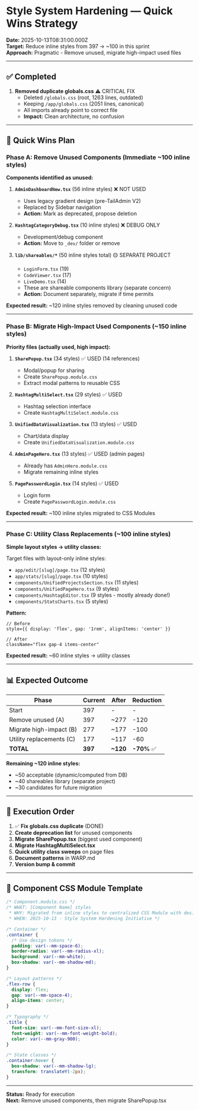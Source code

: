 # Style System Hardening — Quick Wins Strategy

**Date:** 2025-10-13T08:31:00.000Z  
**Target:** Reduce inline styles from 397 → ~100 in this sprint  
**Approach:** Pragmatic - Remove unused, migrate high-impact used files

---

## ✅ Completed

1. **Removed duplicate globals.css** ⚠️ CRITICAL FIX
   - Deleted `/globals.css` (root, 1263 lines, outdated)
   - Keeping `/app/globals.css` (2051 lines, canonical)
   - All imports already point to correct file
   - **Impact:** Clean architecture, no confusion

---

## 🎯 Quick Wins Plan

### Phase A: Remove Unused Components (Immediate ~100 inline styles)

**Components identified as unused:**

1. **`AdminDashboardNew.tsx`** (56 inline styles) ❌ NOT USED
   - Uses legacy gradient design (pre-TailAdmin V2)
   - Replaced by Sidebar navigation
   - **Action:** Mark as deprecated, propose deletion
   
2. **`HashtagCategoryDebug.tsx`** (10 inline styles) ❌ DEBUG ONLY
   - Development/debug component
   - **Action:** Move to `_dev/` folder or remove

3. **`lib/shareables/*`** (50 inline styles total) 🟡 SEPARATE PROJECT
   - `LoginForm.tsx` (19)
   - `CodeViewer.tsx` (17)
   - `LiveDemo.tsx` (14)
   - These are shareable components library (separate concern)
   - **Action:** Document separately, migrate if time permits

**Expected result:** ~120 inline styles removed by cleaning unused code

---

### Phase B: Migrate High-Impact Used Components (~150 inline styles)

**Priority files (actually used, high impact):**

1. **`SharePopup.tsx`** (34 styles) ✅ USED (14 references)
   - Modal/popup for sharing
   - Create `SharePopup.module.css`
   - Extract modal patterns to reusable CSS

2. **`HashtagMultiSelect.tsx`** (29 styles) ✅ USED
   - Hashtag selection interface
   - Create `HashtagMultiSelect.module.css`

3. **`UnifiedDataVisualization.tsx`** (13 styles) ✅ USED
   - Chart/data display
   - Create `UnifiedDataVisualization.module.css`

4. **`AdminPageHero.tsx`** (13 styles) ✅ USED (admin pages)
   - Already has `AdminHero.module.css`
   - Migrate remaining inline styles

5. **`PagePasswordLogin.tsx`** (14 styles) ✅ USED
   - Login form
   - Create `PagePasswordLogin.module.css`

**Expected result:** ~100 inline styles migrated to CSS Modules

---

### Phase C: Utility Class Replacements (~100 inline styles)

**Simple layout styles → utility classes:**

Target files with layout-only inline styles:
- `app/edit/[slug]/page.tsx` (12 styles)
- `app/stats/[slug]/page.tsx` (10 styles)
- `components/UnifiedProjectsSection.tsx` (11 styles)
- `components/UnifiedPageHero.tsx` (9 styles)
- `components/HashtagEditor.tsx` (9 styles - mostly already done!)
- `components/StatsCharts.tsx` (5 styles)

**Pattern:**
```tsx
// Before
style={{ display: 'flex', gap: '1rem', alignItems: 'center' }}

// After
className="flex gap-4 items-center"
```

**Expected result:** ~60 inline styles → utility classes

---

## 📊 Expected Outcome

| Phase | Current | After | Reduction |
|-------|---------|-------|-----------|
| Start | 397 | - | - |
| Remove unused (A) | 397 | ~277 | -120 |
| Migrate high-impact (B) | 277 | ~177 | -100 |
| Utility replacements (C) | 177 | ~117 | -60 |
| **TOTAL** | **397** | **~120** | **-70%** ✅ |

**Remaining ~120 inline styles:**
- ~50 acceptable (dynamic/computed from DB)
- ~40 shareables library (separate project)
- ~30 candidates for future migration

---

## 🚀 Execution Order

1. ✅ **Fix globals.css duplicate** (DONE)
2. **Create deprecation list** for unused components
3. **Migrate SharePopup.tsx** (biggest used component)
4. **Migrate HashtagMultiSelect.tsx**
5. **Quick utility class sweeps** on page files
6. **Document patterns** in WARP.md
7. **Version bump & commit**

---

## 💾 Component CSS Module Template

```css
/* Component.module.css */
/* WHAT: [Component Name] styles
 * WHY: Migrated from inline styles to centralized CSS Module with design tokens
 * WHEN: 2025-10-13 - Style System Hardening Initiative */

/* Container */
.container {
  /* Use design tokens */
  padding: var(--mm-space-6);
  border-radius: var(--mm-radius-xl);
  background: var(--mm-white);
  box-shadow: var(--mm-shadow-md);
}

/* Layout patterns */
.flex-row {
  display: flex;
  gap: var(--mm-space-4);
  align-items: center;
}

/* Typography */
.title {
  font-size: var(--mm-font-size-xl);
  font-weight: var(--mm-font-weight-bold);
  color: var(--mm-gray-900);
}

/* State classes */
.container:hover {
  box-shadow: var(--mm-shadow-lg);
  transform: translateY(-2px);
}
```

---

**Status:** Ready for execution  
**Next:** Remove unused components, then migrate SharePopup.tsx
